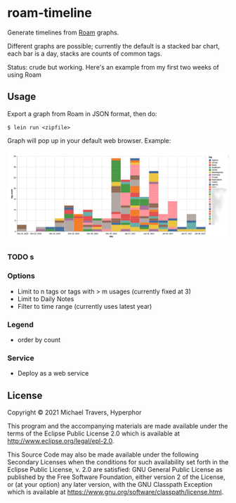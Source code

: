 # roam-timeline

Generate timelines from [Roam](https://roamresearch.com) graphs. 

Different graphs are possible; currently the default is a stacked bar chart, each bar is a day, stacks are counts of common tags.

Status: crude but working. Here's an example from my first two weeks of using Roam


## Usage

Export a graph from Roam in JSON  format, then do:

    $ lein run <zipfile>

Graph will pop up in your default web browser. Example:

![Example](doc/example.png)


### TODO s

### Options
- Limit to n tags or tags with > m usages (currently fixed at 3)
- Limit to Daily Notes
- Filter to time range (currently uses latest year)

### Legend
- order by count

### Service
- Deploy as a web service

## License


Copyright © 2021 Michael Travers, Hyperphor

This program and the accompanying materials are made available under the
terms of the Eclipse Public License 2.0 which is available at
http://www.eclipse.org/legal/epl-2.0.

This Source Code may also be made available under the following Secondary
Licenses when the conditions for such availability set forth in the Eclipse
Public License, v. 2.0 are satisfied: GNU General Public License as published by
the Free Software Foundation, either version 2 of the License, or (at your
option) any later version, with the GNU Classpath Exception which is available
at https://www.gnu.org/software/classpath/license.html.

